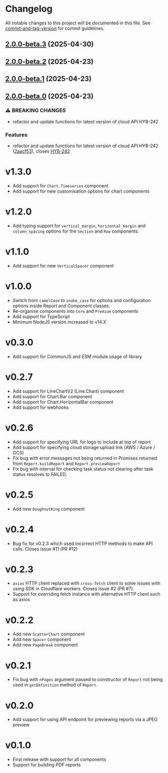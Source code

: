 # Changelog

All notable changes to this project will be documented in this file. See [commit-and-tag-version](https://github.com/absolute-version/commit-and-tag-version) for commit guidelines.

## [2.0.0-beta.3](https://github.com/hybiscus-dev/nodejs-hybiscus-sdk/compare/v2.0.0-beta.2...v2.0.0-beta.3) (2025-04-30)

## [2.0.0-beta.2](https://github.com/hybiscus-dev/nodejs-hybiscus-sdk/compare/v2.0.0-beta.1...v2.0.0-beta.2) (2025-04-23)

## [2.0.0-beta.1](https://github.com/hybiscus-dev/nodejs-hybiscus-sdk/compare/v2.0.0-beta.0...v2.0.0-beta.1) (2025-04-23)

## [2.0.0-beta.0](https://github.com/hybiscus-dev/nodejs-hybiscus-sdk/compare/v1.3.0...v2.0.0-beta.0) (2025-04-23)


### ⚠ BREAKING CHANGES

* refactor and update functions for latest version of cloud API HYB-242

### Features

* refactor and update functions for latest version of cloud API HYB-242 ([2aacf53](https://github.com/hybiscus-dev/nodejs-hybiscus-sdk/commit/2aacf533c2728e9089664e07b2b6721f0afa5c92)), closes [HYB-242](https://hybiscus.atlassian.net/jira/software/projects/HYB/boards/1?selectedIssue=HYB-242)

# v1.3.0
- Add support for `Chart.Timeseries` component
- Add support for new customisation options for chart components
# v1.2.0
- Add typing support for `vertical_margin`, `horizontal_margin` and
  `column_spacing` options for the `Section` and `Row` components.
# v1.1.0
- Add support for new `VerticalSpacer` component
# v1.0.0
- Switch from `camelCase` to `snake_case` for options and configuration options inside Report and Component classes.
- Re-organise components into `Core` and `Premium` components
- Add support for TypeScript
- Minimum NodeJS version increased to v14.X
# v0.3.0
- Add support for CommonJS and ESM module usage of library
# v0.2.7
- Add support for LineChartV2 (Line.Chart) component
- Add support for Chart.Bar component
- Add support for Chart.HorizontalBar component
- Add support for webhooks
# v0.2.6
- Add support for specifying URL for logo to include at top of report
- Add support for specifying cloud storage upload link (AWS / Azure / GCS)
- Fix bug with error messages not being returned in Promises returned from `Report.buildReport` and `Report.previewReport`
- Fix bug with interval for checking task status not clearing after task status resolves to FAILED.
# v0.2.5
- Add new `DoughnutRing` component
# v0.2.4
- Bug fix for v0.2.3 which used incorrect HTTP methods to make API calls. Closes issue #11 (PR #12)
# v0.2.3
- `axios` HTTP client replaced with `cross-fetch` client to solve issues with using SDK in Cloudflare workers. Closes issue #2 (PR #7).
- Support for overriding fetch instance with alternative HTTP client such as axios
# v0.2.2
- Add new `ScatterChart` component
- Add new `Spacer` component
- Add new `PageBreak` component
# v0.2.1
- Fix bug with `nPages` argument passed to constructor of `Report` not being
  used in `getDefinition` method of `Report`.
# v0.2.0
- Add support for using API endpoint for previewing reports via a JPEG preview
# v0.1.0
- First release with support for all components
- Support for building PDF reports

